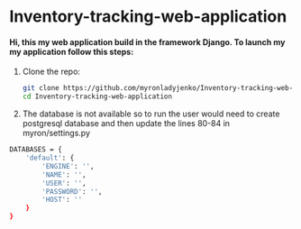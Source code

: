 # Inventory-tracking-web-application

#### Hi, this my web application build in the framework Django. To launch my my application follow this steps:

1. Clone the repo:

    ```sh
    git clone https://github.com/myronladyjenko/Inventory-tracking-web-application.git  
    cd Inventory-tracking-web-application
    ```

2. The database is not available so to run the user would need to create postgresql database and then update the lines 80-84 in myron/settings.py

```sh
DATABASES = {  
    'default': {  
        'ENGINE': '',  
        'NAME': '',  
        'USER': '',  
        'PASSWORD': '',  
        'HOST': ''  
    }
}
```
